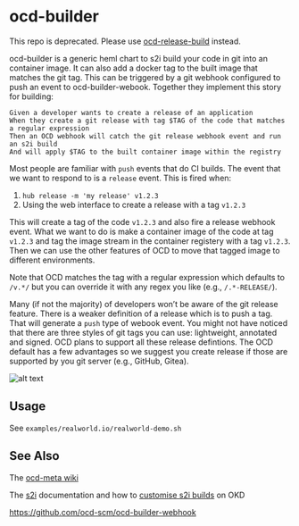 # ocd-builder

This repo is deprecated. Please use [ocd-release-build](https://github.com/ocd-scm/ocd-release-build) instead.  

ocd-builder is a generic heml chart to s2i build your code in git into an container image. It can also add a docker tag to the built image that matches the git tag. This can be triggered by a git webhook configured to push an event to ocd-builder-webook. Together they implement this story for building:

```
Given a developer wants to create a release of an application 
When they create a git release with tag $TAG of the code that matches a regular expression
Then an OCD webhook will catch the git release webhook event and run an s2i build
And will apply $TAG to the built container image within the registry
```

Most people are familiar with `push` events that do CI builds. The event that we want to respond to is a `release` event. This is fired when:

 1. `hub release -m 'my release' v1.2.3`
 2. Using the web interface to create a release with a tag `v1.2.3`

This will create a tag of the code `v1.2.3` and also fire a release webhook event. What we want to do is make a container image of the code at tag `v1.2.3` and tag the image stream in the container registery with a tag `v1.2.3`. Then we can use the other features of OCD to move that tagged image to different environments. 

Note that OCD matches the tag with a regular expression which defaults to `/v.*/` but you can override it with any regex you like (e.g., `/.*-RELEASE/`). 

Many (if not the majority) of developers won’t be aware of the git release feature. There is a weaker definition of a release which is to push a tag. That will generate a `push` type of webook event. You might not have noticed that there are three styles of git tags you can use: lightweight, annotated and signed. OCD plans to support all these release defintions. The OCD default has a few advantages so we suggest you create release if those are supported by you git server (e.g., GitHub, Gitea). 

![alt text][ocd-build-components]

[ocd-build-components]: https://github.com/ocd-scm/ocd-meta/blob/master/imgs/ocd-builder.png?raw=true "OCD Builder Components"

## Usage

See `examples/realworld.io/realworld-demo.sh`

## See Also

The [ocd-meta wiki](https://github.com/ocd-scm/ocd-meta/wiki)

The [s2i](https://github.com/openshift/source-to-image/blob/master/README.md) documentation and how to [customise s2i builds](https://docs.openshift.com/container-platform/3.11/using_images/s2i_images/customizing_s2i_images.html) on OKD

https://github.com/ocd-scm/ocd-builder-webhook
